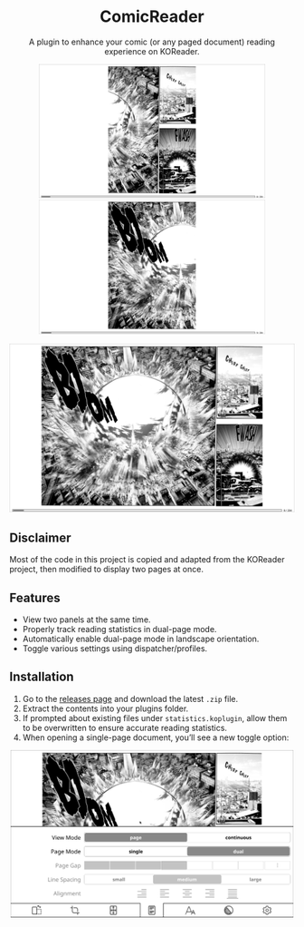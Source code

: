 <div align="center">

# ComicReader

A plugin to enhance your comic (or any paged document) reading experience on
KOReader.

</div>

<div align="center">
  <img src="./screenshots/page1.png" width="400"/>
  <img src="./screenshots/page2.png" width="400"/>
</div>

![](./screenshots/combined-1-2.png)

## Disclaimer

Most of the code in this project is copied and adapted from the KOReader project,
then modified to display two pages at once.

## Features

- View two panels at the same time.
- Properly track reading statistics in dual-page mode.
- Automatically enable dual-page mode in landscape orientation.
- Toggle various settings using dispatcher/profiles.

## Installation

1. Go to the [releases page](https://github.com/OGKevin/comicreader.koplugin/releases/latest)
   and download the latest `.zip` file.
2. Extract the contents into your plugins folder.
3. If prompted about existing files under `statistics.koplugin`,
   allow them to be overwritten to ensure accurate reading statistics.
4. When opening a single-page document, you’ll see a new toggle option:

<div align="center">
   <img src="./screenshots/menu-toggle.png" width="500"/>
</div>
